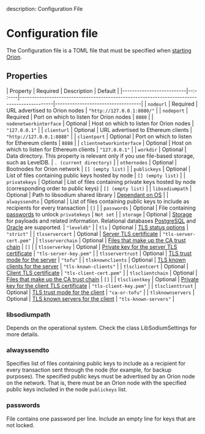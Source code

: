 description: Configuration File 
<!--- END of page meta data -->

# Configuration file 

The Configuration file is a TOML file that must be specified when
[starting Orion](../Reference/Orion-CLI-Syntax.md#configuration-file). 

## Properties 

| Property                 | Required | Description                                                                               | Default                           |
|--------------------------|--:- :----|-------------------------------------------------------------------------------------------|-----------------------------------|
| `nodeurl`                | Required | URL advertised to Orion nodes                                                             | `"http://127.0.0.1:8080/"`        |
| `nodeport`               | Required | Port on which to listen for Orion nodes                                                   | `8080`                            |
| `nodenetworkinterface`   | Optional | Host on which to listen for Orion nodes                                                   | `"127.0.0.1"`                     |
| `clienturl`              | Optional | URL advertised to Ethereum clients                                                        | `"http://127.0.0.1:8888"`         |
| `clientport`             | Optional | Port on which to listen for Ethereum clients                                              | `8888`                            |
| `clientnetworkinterface` | Optional | Host on which to listen for Ethereum clients                                              | `"127.0.0.1"`                     |
| `workdir`                | Optional | Data directory. This property is relevant only if you use file-based storage, such as        LevelDB.                                                                     | `. (current directory)`           |
| `othernodes`             | Optional | Bootnodes for Orion network                                                               | `[] (empty list)`                 |
| `publickeys`             | Optional | List of files containing public keys hosted by node                                       | `[] (empty list)`                 |
| `privatekeys`            | Optional | List of files containing private keys hosted by node (corresponding order to public keys) | `[] (empty list)`                 |
| `libsodiumpath`          | Optional | Path to libsodium shared library                                                          | [Dependant on OS](#libsodiumpath) |
| `alwayssendto`           | Optional | List of files containing public keys to include as recipients for every transaction       | `[]`                              |
| `passwords`              | Optional | File containing [passwords](#passwords) to unlock `privatekeys`                           | `Not set`                         |
| `storage`                | Optional | [Storage](#storage) for payloads and related information. Relational databases [PostgreSQL](../Tutorials/Using-PostgreSQL.md) and [Oracle](../Tutorials/Using-Oracle.md) are supported.                               | `"leveldb"`                       |
| `tls`                    | Optional | [TLS status options](../Tutorials/TLS.md)                                                              | `"strict"`                        |
| `tlsservercert`          | Optional | [Server TLS certificate](../Tutorials/TLS.md#tlsservercert)                                            | `"tls-server-cert.pem"`           |
| `tlsserverchain`         | Optional | [Files that make up the CA trust chain](../Tutorials/TLS.md#tlsserverchain)                            | `[]`                              |
| `tlsserverkey`           | Optional | [Private key for the server TLS certificate](../Tutorials/TLS.md#tlsserverkey)                         | `"tls-server-key.pem"`            |
| `tlsservertrust`         | Optional | [TLS trust mode for the server](../Tutorials/TLS.md#tlsservertrust)                                    | `"tofu"`                          |
| `tlsknownclients`        | Optional | [TLS known clients for the server](../Tutorials/TLS.md#tlsknownclients)                                | `"tls-known-clients"`             |
| `tlsclientcert`          | Optional | [Client TLS certificate](../Tutorials/TLS.md#tlsclientcert)                                            | `"tls-client-cert.pem"`           |
| `tlsclientchain`         | Optional | [Files that make up the CA trust chain](../Tutorials/TLS.md#tlsclientchain)                            | `[]`                              |
| `tlsclientkey`           | Optional | [Private key for the client TLS certificate](../Tutorials/TLS.md#tlsclientkey)                         | `"tls-client-key.pem"`            |
| `tlsclienttrust`         | Optional | [TLS trust mode for the client](../Tutorials/TLS.md#tlsclienttrust)                                    | `"ca-or-tofu"`                    |
| `tlsknownservers`        | Optional | [TLS known servers for the client](../Tutorials/TLS.md#tlsknownservers)                                | `"tls-known-servers"`             |

### libsodiumpath

Depends on the operational system. Check the class LibSodiumSettings for more details. 

### alwayssendto

Specifies list of files containing public keys to include as a recipient for every transaction sent
through the node (for example, for backup purposes). The specified public keys must be advertised by an 
Orion node on the network. That is, there must be an Orion node with the specified public keys included in the node
`publickeys` list. 

### passwords

File contains one password per line. Include an empty line for keys that are not locked. 



